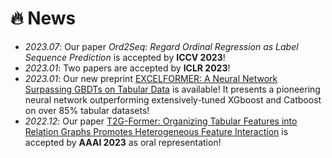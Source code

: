 # 🔥 News
- *2023.07*: Our paper *Ord2Seq: Regard Ordinal Regression as Label Sequence Prediction* is accepted by **ICCV 2023**!
- *2023.01*: Two papers are accepted by **ICLR 2023**!
- *2023.01*: Our new preprint [EXCELFORMER: A Neural Network Surpassing GBDTs on Tabular Data](https://arxiv.org/pdf/2301.02819.pdf) is available! It presents a pioneering neural network outperforming extensively-tuned XGboost and Catboost on over 85% tabular datasets! 
- *2022.12*: Our paper [T2G-Former: Organizing Tabular Features into Relation Graphs Promotes Heterogeneous Feature Interaction](https://arxiv.org/pdf/2211.16887.pdf) is accepted by **AAAI 2023** as oral representation!
